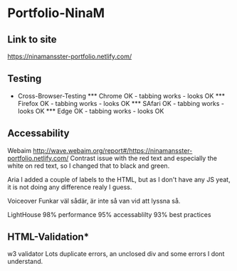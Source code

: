# Portfolio-NinaM

## Link to site
https://ninamansster-portfolio.netlify.com/

## Testing
* Cross-Browser-Testing
*** Chrome OK - tabbing works - looks OK
*** Firefox OK - tabbing works - looks OK
*** SAfari OK - tabbing works - looks OK
*** Edge OK - tabbing works - looks OK

## Accessability
Webaim
http://wave.webaim.org/report#/https://ninamansster-portfolio.netlify.com/
Contrast issue with the red text and especially the white on red text, so I changed that to black and green.


Aria
I added a couple of labels to the HTML, but as I don't have any JS yeat, it is not doing any difference realy I guess.

Voiceover
Funkar väl sådär, är inte så van vid att lyssna så.

LightHouse
98% performance
95% accessablilty
93% best practices

## HTML-Validation*
w3 validator
Lots duplicate errors, an unclosed div and some errors I dont understand.

